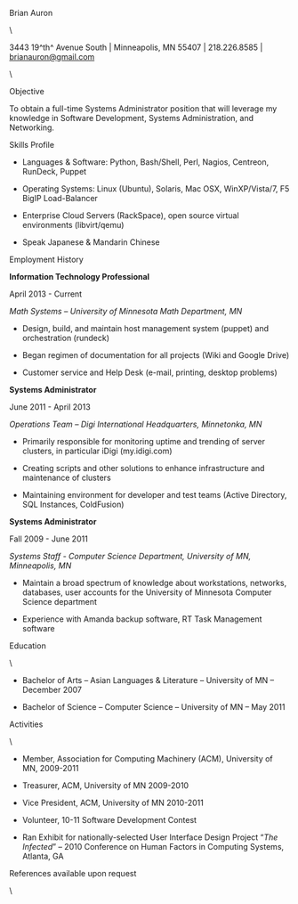 Brian Auron

\

3443 19^th^ Avenue South | Minneapolis, MN 55407 | 218.226.8585 |
brianauron@gmail.com

\

Objective

To obtain a full-time Systems Administrator position that will leverage
my knowledge in Software Development, Systems Administration, and
Networking.

Skills Profile

-   Languages & Software: Python, Bash/Shell, Perl, Nagios, Centreon,
    RunDeck, Puppet

-   Operating Systems: Linux (Ubuntu), Solaris, Mac OSX, WinXP/Vista/7,
    F5 BigIP Load-Balancer

-   Enterprise Cloud Servers (RackSpace), open source virtual
    environments (libvirt/qemu)

-   Speak Japanese & Mandarin Chinese

Employment History

**Information Technology Professional**

April 2013 - Current

*Math Systems – University of Minnesota Math Department, MN*

-   Design, build, and maintain host management system (puppet) and
    orchestration (rundeck)

-   Began regimen of documentation for all projects (Wiki and Google
    Drive)

-   Customer service and Help Desk (e-mail, printing, desktop problems)

**Systems Administrator**

June 2011 - April 2013

*Operations Team – Digi International Headquarters, Minnetonka, MN*

-   Primarily responsible for monitoring uptime and trending of server
    clusters, in particular iDigi (my.idigi.com)

-   Creating scripts and other solutions to enhance infrastructure and
    maintenance of clusters

-   Maintaining environment for developer and test teams (Active
    Directory, SQL Instances, ColdFusion)

**Systems Administrator**

Fall 2009 - June 2011

*Systems Staff - Computer Science Department, University of MN,
Minneapolis, MN*

-   Maintain a broad spectrum of knowledge about workstations, networks,
    databases, user accounts for the University of Minnesota Computer
    Science department

-   Experience with Amanda backup software, RT Task Management software

Education

\

-   Bachelor of Arts – Asian Languages & Literature – University of MN –
    December 2007

-   Bachelor of Science – Computer Science – University of MN – May 2011

Activities

\

-   Member, Association for Computing Machinery (ACM), University of MN,
    2009-2011

-   Treasurer, ACM, University of MN 2009-2010

-   Vice President, ACM, University of MN 2010-2011

-   Volunteer, 10-11 Software Development Contest

-   Ran Exhibit for nationally-selected User Interface Design Project
    “*The Infected*” – 2010 Conference on Human Factors in Computing
    Systems, Atlanta, GA

References available upon request

\

